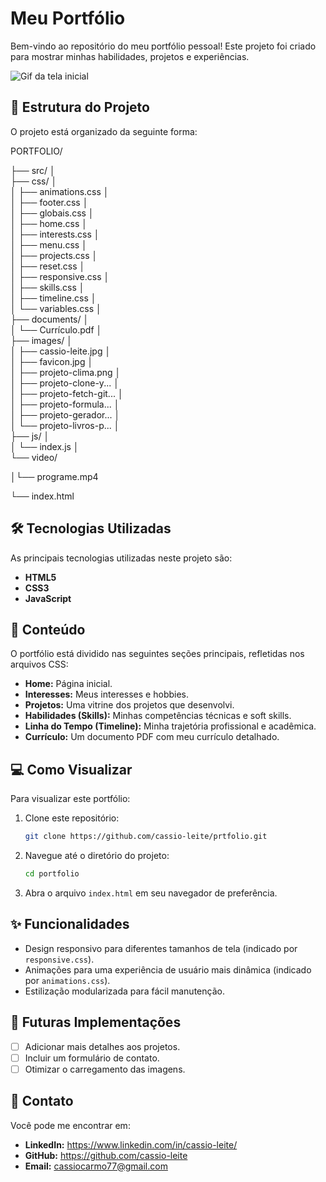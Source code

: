 # Meu Portfólio

Bem-vindo ao repositório do meu portfólio pessoal! Este projeto foi criado para mostrar minhas habilidades, projetos e experiências.

<img src="./src/images/portfolio.gif" alt="Gif da tela inicial">

## 🚀 Estrutura do Projeto

O projeto está organizado da seguinte forma:

PORTFOLIO/

├── src/
│   
├── css/
│   
│   ├── animations.css
│   
│   ├── footer.css
│   
│   ├── globais.css
│   
│   ├── home.css
│   
│   ├── interests.css
│   
│   ├── menu.css
│   
│   ├── projects.css
│   
│   ├── reset.css
│   
│   ├── responsive.css
│   
│   ├── skills.css
│   
│   ├── timeline.css
│   
│   └── variables.css
│   
├── documents/
│   
│   └── Currículo.pdf
│   
├── images/
│   
│   ├── cassio-leite.jpg
│   
│   ├── favicon.jpg
│   
│   ├── projeto-clima.png
│   
│   ├── projeto-clone-y...
│   
│   ├── projeto-fetch-git...
│   
│   ├── projeto-formula...
│   
│   ├── projeto-gerador...
│   
│   └── projeto-livros-p...
│   
├── js/
│   
│   └── index.js
│   
└── video/

│└── programe.mp4

└── index.html

## 🛠️ Tecnologias Utilizadas

As principais tecnologias utilizadas neste projeto são:

* **HTML5**
* **CSS3**
* **JavaScript**

## 📄 Conteúdo

O portfólio está dividido nas seguintes seções principais, refletidas nos arquivos CSS:

* **Home:** Página inicial.
* **Interesses:** Meus interesses e hobbies.
* **Projetos:** Uma vitrine dos projetos que desenvolvi.
* **Habilidades (Skills):** Minhas competências técnicas e soft skills.
* **Linha do Tempo (Timeline):** Minha trajetória profissional e acadêmica.
* **Currículo:** Um documento PDF com meu currículo detalhado.

## 💻 Como Visualizar

Para visualizar este portfólio:

1.  Clone este repositório:
    ```bash
    git clone https://github.com/cassio-leite/prtfolio.git
    ```
2.  Navegue até o diretório do projeto:
    ```bash
    cd portfolio
    ```
3.  Abra o arquivo `index.html` em seu navegador de preferência.

## ✨ Funcionalidades

* Design responsivo para diferentes tamanhos de tela (indicado por `responsive.css`).
* Animações para uma experiência de usuário mais dinâmica (indicado por `animations.css`).
* Estilização modularizada para fácil manutenção.

## 📝 Futuras Implementações

* [ ] Adicionar mais detalhes aos projetos.
* [ ] Incluir um formulário de contato.
* [ ] Otimizar o carregamento das imagens.

## 🤝 Contato

Você pode me encontrar em:

* **LinkedIn:** https://www.linkedin.com/in/cassio-leite/
* **GitHub:** https://github.com/cassio-leite
* **Email:** cassiocarmo77@gmail.com